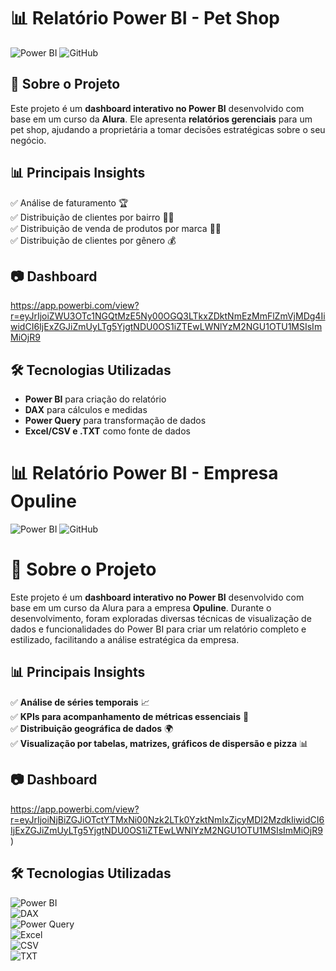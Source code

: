 # 📊 Relatório Power BI - Pet Shop

![Power BI](https://img.shields.io/badge/Power%20BI-FAE61E?style=for-the-badge&logo=power-bi&logoColor=black) 
![GitHub](https://img.shields.io/github/license/seu-usuario/nome-do-repositorio?style=for-the-badge)

## 📌 Sobre o Projeto
Este projeto é um **dashboard interativo no Power BI** desenvolvido com base em um curso da **Alura**. Ele apresenta **relatórios gerenciais** para um pet shop, ajudando a proprietária a tomar decisões estratégicas sobre o seu negócio.

## 📊 Principais Insights
✅ Análise de faturamento 🏆   
✅ Distribuição de clientes por bairro 🐶🐱  
✅ Distribuição de venda de produtos por marca 🐶🐱  
✅ Distribuição de clientes por gênero 💰  

## 📷 Dashboard
https://app.powerbi.com/view?r=eyJrIjoiZWU3OTc1NGQtMzE5Ny00OGQ3LTkxZDktNmEzMmFlZmVjMDg4IiwidCI6IjExZGJiZmUyLTg5YjgtNDU0OS1iZTEwLWNlYzM2NGU1OTU1MSIsImMiOjR9

## 🛠️ Tecnologias Utilizadas
- **Power BI** para criação do relatório
- **DAX** para cálculos e medidas
- **Power Query** para transformação de dados
- **Excel/CSV e .TXT** como fonte de dados

# 📊 Relatório Power BI - Empresa Opuline

![Power BI](https://img.shields.io/badge/Power%20BI-FAE61E?style=for-the-badge&logo=power-bi&logoColor=black) 
![GitHub](https://img.shields.io/github/license/seu-usuario/nome-do-repositorio?style=for-the-badge)


# 📌 Sobre o Projeto  
Este projeto é um **dashboard interativo no Power BI** desenvolvido com base em um curso da Alura para a empresa **Opuline**. Durante o desenvolvimento, foram exploradas diversas técnicas de visualização de dados e funcionalidades do Power BI para criar um relatório completo e estilizado, facilitando a análise estratégica da empresa.  

## 📊 Principais Insights  
✅ **Análise de séries temporais** 📈  
✅ **KPIs para acompanhamento de métricas essenciais** 🎯  
✅ **Distribuição geográfica de dados** 🌍  
✅ **Visualização por tabelas, matrizes, gráficos de dispersão e pizza** 📊  

## 📷 Dashboard  
https://app.powerbi.com/view?r=eyJrIjoiNjBiZGJiOTctYTMxNi00Nzk2LTk0YzktNmIxZjcyMDI2MzdkIiwidCI6IjExZGJiZmUyLTg5YjgtNDU0OS1iZTEwLWNlYzM2NGU1OTU1MSIsImMiOjR9) 

## 🛠️ Tecnologias Utilizadas  
![Power BI](https://img.shields.io/badge/Power%20BI-FFC000?style=for-the-badge&logo=Power%20BI&logoColor=white)  
![DAX](https://img.shields.io/badge/DAX-025E8C?style=for-the-badge&logo=Microsoft&logoColor=white)  
![Power Query](https://img.shields.io/badge/Power%20Query-217346?style=for-the-badge&logo=Microsoft&logoColor=white)  
![Excel](https://img.shields.io/badge/Excel-217346?style=for-the-badge&logo=Microsoft%20Excel&logoColor=white)  
![CSV](https://img.shields.io/badge/CSV-000000?style=for-the-badge&logo=CSV&logoColor=white)  
![TXT](https://img.shields.io/badge/TXT-808080?style=for-the-badge&logo=Text&logoColor=white)  
